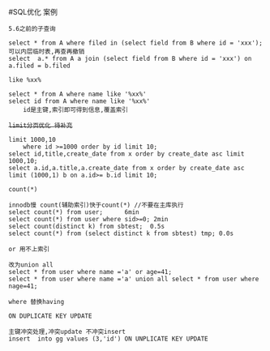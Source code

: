 #SQL优化 案例

`5.6之前的子查询`
	
	select * from A where filed in (select field from B where id = 'xxx');
	可以内层临时表,再查再撤销
	select  a.* from A a join (select field from B where id = 'xxx') on a.filed = b.filed


`like %xx%`

	select * from A where name like '%xx%'
	select id from A where name like '%xx%'
		id是主键,索引即可得到信息,覆盖索引
		 
~~`limit分页优化 待补充`~~

	limit 1000,10 
		where id >=1000 order by id limit 10;
	select id,title,create_date from x order by create_date asc limit 1000,10;
	select a.id,a.title,a.create_date from x order by create_date asc limit (1000,1) b on a.id>= b.id limit 10;


`count(*)`
	
	innodb慢 count(辅助索引)快于count(*) //不要在主库执行
	select count(*) from user;		6min
	select count(*) from user where sid>=0;	2min
	select count(distinct k) from sbtest;  0.5s
	select count(*) from (select distinct k from sbtest) tmp; 0.0s
	
`or 用不上索引`

	改为union all
	select * from user where name ='a' or age=41;
	select * from user where name ='a' union all select * from user where nage=41;


`where 替换having`	



`ON DUPLICATE KEY UPDATE`
	
	主键冲突处理,冲突update 不冲突insert 
	insert	into gg values (3,'id') ON UNPLICATE KEY UPDATE
	
